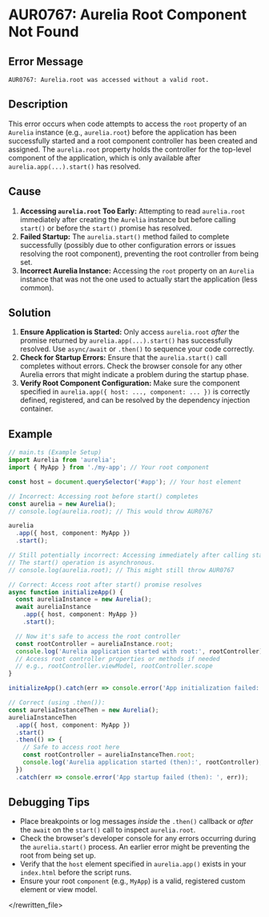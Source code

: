 # AUR0767: Aurelia Root Component Not Found

## Error Message

`AUR0767: Aurelia.root was accessed without a valid root.`

## Description

This error occurs when code attempts to access the `root` property of an `Aurelia` instance (e.g., `aurelia.root`) before the application has been successfully started and a root component controller has been created and assigned. The `aurelia.root` property holds the controller for the top-level component of the application, which is only available after `aurelia.app(...).start()` has resolved.

## Cause

1.  **Accessing `aurelia.root` Too Early:** Attempting to read `aurelia.root` immediately after creating the `Aurelia` instance but before calling `start()` or before the `start()` promise has resolved.
2.  **Failed Startup:** The `aurelia.start()` method failed to complete successfully (possibly due to other configuration errors or issues resolving the root component), preventing the root controller from being set.
3.  **Incorrect Aurelia Instance:** Accessing the `root` property on an `Aurelia` instance that was not the one used to actually start the application (less common).

## Solution

1.  **Ensure Application is Started:** Only access `aurelia.root` *after* the promise returned by `aurelia.app(...).start()` has successfully resolved. Use `async/await` or `.then()` to sequence your code correctly.
2.  **Check for Startup Errors:** Ensure that the `aurelia.start()` call completes without errors. Check the browser console for any other Aurelia errors that might indicate a problem during the startup phase.
3.  **Verify Root Component Configuration:** Make sure the component specified in `aurelia.app({ host: ..., component: ... })` is correctly defined, registered, and can be resolved by the dependency injection container.

## Example

```typescript
// main.ts (Example Setup)
import Aurelia from 'aurelia';
import { MyApp } from './my-app'; // Your root component

const host = document.querySelector('#app'); // Your host element

// Incorrect: Accessing root before start() completes
const aurelia = new Aurelia();
// console.log(aurelia.root); // This would throw AUR0767

aurelia
  .app({ host, component: MyApp })
  .start();

// Still potentially incorrect: Accessing immediately after calling start()
// The start() operation is asynchronous.
// console.log(aurelia.root); // This might still throw AUR0767

// Correct: Access root after start() promise resolves
async function initializeApp() {
  const aureliaInstance = new Aurelia();
  await aureliaInstance
    .app({ host, component: MyApp })
    .start();

  // Now it's safe to access the root controller
  const rootController = aureliaInstance.root;
  console.log('Aurelia application started with root:', rootController);
  // Access root controller properties or methods if needed
  // e.g., rootController.viewModel, rootController.scope
}

initializeApp().catch(err => console.error('App initialization failed:', err));

// Correct (using .then()):
const aureliaInstanceThen = new Aurelia();
aureliaInstanceThen
  .app({ host, component: MyApp })
  .start()
  .then(() => {
    // Safe to access root here
    const rootController = aureliaInstanceThen.root;
    console.log('Aurelia application started (then):', rootController);
  })
  .catch(err => console.error('App startup failed (then): ', err));
```

## Debugging Tips

*   Place breakpoints or log messages *inside* the `.then()` callback or *after* the `await` on the `start()` call to inspect `aurelia.root`.
*   Check the browser's developer console for any errors occurring during the `aurelia.start()` process. An earlier error might be preventing the root from being set up.
*   Verify that the `host` element specified in `aurelia.app()` exists in your `index.html` before the script runs.
*   Ensure your root `component` (e.g., `MyApp`) is a valid, registered custom element or view model.

</rewritten_file>
